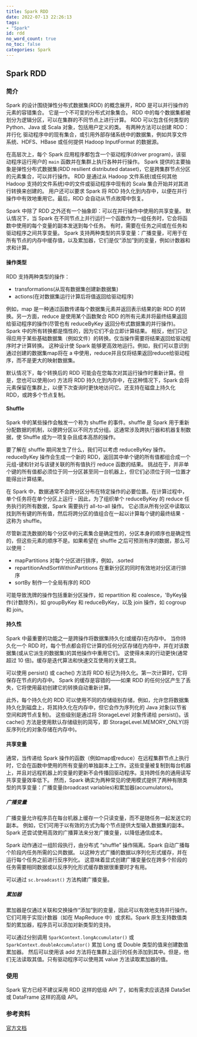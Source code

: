 ```yaml
---
title: Spark RDD 
date: 2022-07-13 22:26:13
tags:
- "Spark"
id: rdd
no_word_count: true
no_toc: false
categories: Spark
---
```


## Spark RDD

### 简介

Spark 的设计围绕弹性分布式数据集(RDD) 的概念展开，RDD 是可以并行操作的元素的容错集合。
它是一个不可变的分布式对象集合。 RDD 中的每个数据集都被划分为逻辑分区，可以在集群的不同节点上进行计算。
RDD 可以包含任何类型的 Python、Java 或 Scala 对象，包括用户定义的类。
有两种方法可以创建 RDD：并行化 驱动程序中的现有集合，或引用外部存储系统中的数据集，例如共享文件系统、HDFS、HBase 或任何提供 Hadoop InputFormat 的数据源。

在高层次上，每个 Spark 应用程序都包含一个驱动程序(driver program)，该驱动程序运行用户的 `main` 函数并在集群上执行各种并行操作。
Spark 提供的主要抽象是弹性分布式数据集(RDD resilient distributed dataset)，它是跨集群节点分区的元素集合，可以并行操作。
RDD 是通过从 Hadoop 文件系统(或任何其他 Hadoop 支持的文件系统)中的文件或驱动程序中现有的 Scala 集合开始并对其进行转换来创建的。
用户还可以要求 Spark 将 RDD 持久化到内存中，以便在并行操作中有效地重用它。最后，RDD 会自动从节点故障中恢复。

Spark 中除了 RDD 之外还有一个抽象即：可以在并行操作中使用的共享变量。
默认情况下，当 Spark 在不同节点上并行运行一个函数作为一组任务时，它会将函数中使用的每个变量的副本发送到每个任务。
有时，需要在任务之间或在任务和驱动程序之间共享变量。
Spark 支持两种类型的共享变量：广播变量，可用于在所有节点的内存中缓存值，以及累加器，它们是仅“添加”到的变量，例如计数器和求和计算。

#### 操作类型

RDD 支持两种类型的操作：
- transformations(从现有数据集创建新数据集)
- actions(在对数据集运行计算后将值返回给驱动程序)

例如，map 是一种通过函数传递每个数据集元素并返回表示结果的新 RDD 的转换。另一方面，reduce 是使用某个函数聚合 RDD 的所有元素并将最终结果返回给驱动程序的操作(尽管也有 reduceByKey 返回分布式数据集的并行操作)。
Spark 中的所有转换都是惰性的，因为它们不会立即计算结果。 相反，他们只记得应用于某些基础数据集（例如文件）的转换。仅当操作需要将结果返回给驱动程序时才计算转换。
这种设计使 Spark 能够更高效地运行。例如，我们可以意识到通过创建的数据集map将在 a 中使用，reduce并且仅将结果返回reduce给驱动程序，而不是更大的映射数据集。

默认情况下，每个转换后的 RDD 可能会在您每次对其运行操作时重新计算。但是，您也可以使用(or) 方法将 RDD 持久化到内存中，在这种情况下，Spark 会将元素保留在集群上，以便下次查询时更快地访问它。还支持在磁盘上持久化 RDD，或跨多个节点复制。

#### Shuffle

Spark 中的某些操作会触发一个称为 shuffle 的事件。shuffle 是 Spark 用于重新分配数据的机制，以便跨分区以不同方式分组。这通常涉及跨执行器和机器复制数据，使 Shuffle 成为一项复杂且成本高昂的操作。

要了解在 shuffle 期间发生了什么，我们可以考虑 reduceByKey 操作。reduceByKey 操作会生成一个新的 RDD，返回其中单个键的所有值都组合成一个元组-键和针对与该键关联的所有值执行 reduce 函数的结果。
挑战在于，并非单个键的所有值都必须位于同一分区甚至同一台机器上，但它们必须位于同一位置才能得出计算结果。

在 Spark 中，数据通常不会跨分区分布在特定操作的必要位置。在计算过程中，单个任务将在单个分区上运行 - 因此，为了组织单个 reduceByKey 的 reduce 任务执行的所有数据，Spark 需要执行 all-to-all 操作。
它必须从所有分区中读取以找到所有键的所有值，然后将跨分区的值组合在一起以计算每个键的最终结果 - 这称为 shuffle。

尽管新混洗数据的每个分区中的元素集合是确定性的，分区本身的顺序也是确定性的，但这些元素的顺序不是。如果希望在 shuffle 之后可预测有序的数据，那么可以使用：

- mapPartitions 对每个分区进行排序，例如，.sorted
- repartitionAndSortWithinPartitions 在重新分区的同时有效地对分区进行排序
- sortBy 制作一个全局有序的 RDD

可能导致洗牌的操作包括重新分区操作，如 repartition 和 coalesce，'ByKey操作(计数除外)，如 groupByKey 和 reduceByKey，以及 join 操作，如 cogroup 和 join。

#### 持久性

Spark 中最重要的功能之一是跨操作将数据集持久化(或缓存)在内存中。
当你持久化一个 RDD 时，每个节点都会将它计算的任何分区存储在内存中，并在对该数据集(或从它派生的数据集)的其他操作中重用它们。
这使得未来的行动更快(通常超过 10 倍)。缓存是迭代算法和快速交互使用的关键工具。

可以使用 persist() 或 cache() 方法将 RDD 标记为持久化。第一次计算时，它将保存在节点的内存中。
Spark 的缓存是容错的——如果 RDD 的任何分区产生了丢失，它将使用最初创建它的转换自动重新计算。

此外，每个持久化的 RDD 可以使用不同的存储级别存储，例如，允许您将数据集持久化到磁盘上，将其持久化在内存中，但它会作为序列化的 Java 对象(以节省空间和跨节点复制)。
这些级别是通过将 StorageLevel 对象传递给 persist()。该 cache() 方法是使用默认存储级别的简写，即 StorageLevel.MEMORY_ONLY(将反序列化的对象存储在内存中)。

#### 共享变量

通常，当传递给 Spark 操作的函数（例如map或reduce）在远程集群节点上执行时，它会在函数中使用的所有变量的单独副本上工作。这些变量被复制到每台机器上，并且对远程机器上的变量的更新不会传播回驱动程序。支持跨任务的通用读写共享变量效率低下。
然而，Spark 确实为两种常见的使用模式提供了两种有限类型的共享变量：广播变量(broadcast variables)和累加器(accumulators)。

##### 广播变量

广播变量允许程序员在每台机器上缓存一个只读变量，而不是随任务一起发送它的副本。
例如，它们可用于以有效的方式为每个节点提供大型输入数据集的副本。Spark 还尝试使用高效的广播算法来分发广播变量，以降低通信成本。

Spark 动作通过一组阶段执行，由分布式 “shuffle” 操作隔离。Spark 自动广播每个阶段内任务所需的公共数据。
以这种方式广播的数据以序列化形式缓存，并在运行每个任务之前进行反序列化。
这意味着显式创建广播变量仅在跨多个阶段的任务需要相同数据或以反序列化形式缓存数据很重要时才有用。

可以通过 `sc.broadcast()` 方法构建广播变量。

##### 累加器

累加器是仅通过关联和交换操作“添加”到的变量，因此可以有效地支持并行操作。它们可用于实现计数器（如在 MapReduce 中）或求和。Spark 原生支持数值类型的累加器，程序员可以添加对新类型的支持。

可以通过分别调用 `SparkContext.longAccumulator()` 或 `SparkContext.doubleAccumulator()` 累加 Long 或 Double 类型的值来创建数值累加器。
然后可以使用该 add 方法将在集群上运行的任务添加到其中。但是，他们无法读取其值。只有驱动程序可以使用其 value 方法读取累加器的值。

### 使用

Spark 官方已经不建议采用 RDD 这样的低级 API 了，如有需求应该选择 DataSet 或 DataFrame 这样的高级 API。

### 参考资料

[官方文档](https://spark.apache.org/docs/latest/rdd-programming-guide.html)